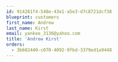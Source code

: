 ```yaml
---
id: 914281f4-548e-43e1-a5e3-d7c8721dcf38
blueprint: customers
first_name: Andrew
last_name: Kirst
email: yankee_3136@yahoo.com
title: 'Andrew Kirst'
orders:
  - 3b602440-c070-4092-9fbd-3379ed1a9448
---
```

